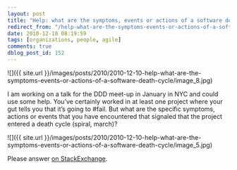 ```yaml
---
layout: post
title: "Help: what are the symptoms, events or actions of a software death cycle?"
redirect_from: "/help-what-are-the-symptoms-events-or-actions-of-a-software-death-cycle/"
date: 2010-12-10 08:19:59
tags: [organizations, people, agile]
comments: true
dblog_post_id: 152
---
```

![]({{ site.url }}/images/posts/2010/2010-12-10-help-what-are-the-symptoms-events-or-actions-of-a-software-death-cycle/image_8.jpg)

I am working on a talk for the DDD meet-up in January in NYC and could use some help. You’ve certainly worked in at least one project where your gut tells you that it’s going to #fail. But what are the specific symptoms, actions or events that you have encountered that signaled that the project entered a death cycle (spiral, march)?

![]({{ site.url }}/images/posts/2010/2010-12-10-help-what-are-the-symptoms-events-or-actions-of-a-software-death-cycle/image_5.jpg)

Please answer [on StackExchange](https://programmers.stackexchange.com/questions/25181/what-are-the-symptoms-events-or-actions-of-a-software-death-cycle).


